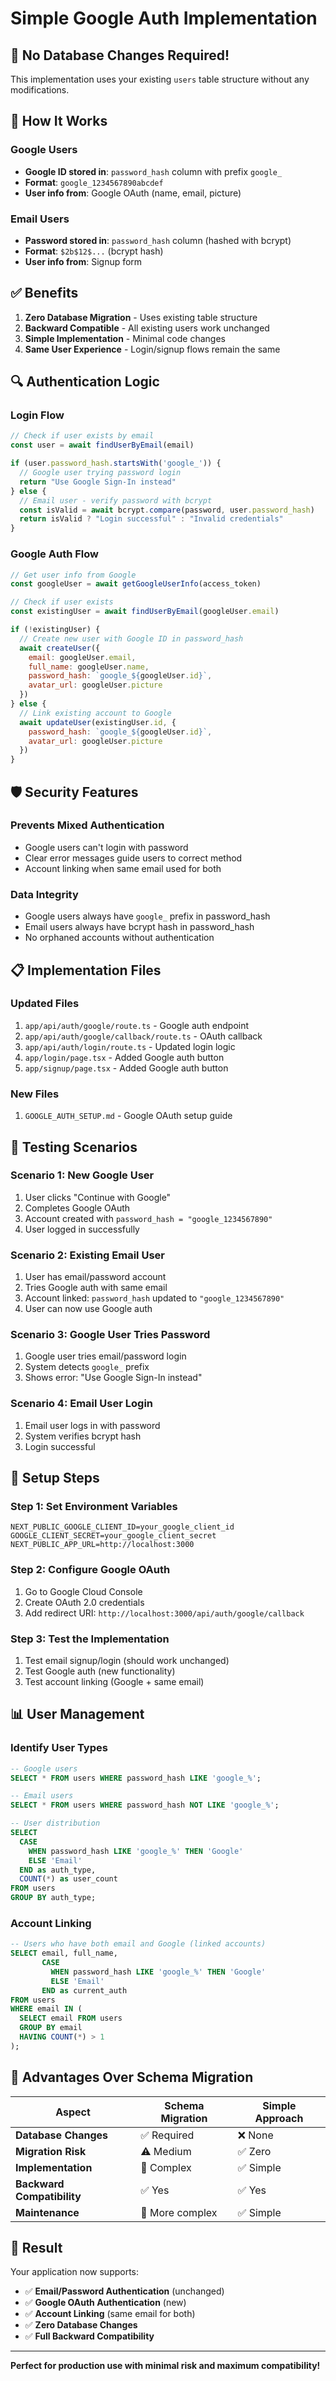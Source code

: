 # Simple Google Auth Implementation

## 🎯 **No Database Changes Required!**

This implementation uses your existing `users` table structure without any modifications.

## 🔧 **How It Works**

### **Google Users**
- **Google ID stored in**: `password_hash` column with prefix `google_`
- **Format**: `google_1234567890abcdef`
- **User info from**: Google OAuth (name, email, picture)

### **Email Users** 
- **Password stored in**: `password_hash` column (hashed with bcrypt)
- **Format**: `$2b$12$...` (bcrypt hash)
- **User info from**: Signup form

## ✅ **Benefits**

1. **Zero Database Migration** - Uses existing table structure
2. **Backward Compatible** - All existing users work unchanged
3. **Simple Implementation** - Minimal code changes
4. **Same User Experience** - Login/signup flows remain the same

## 🔍 **Authentication Logic**

### **Login Flow**
```javascript
// Check if user exists by email
const user = await findUserByEmail(email)

if (user.password_hash.startsWith('google_')) {
  // Google user trying password login
  return "Use Google Sign-In instead"
} else {
  // Email user - verify password with bcrypt
  const isValid = await bcrypt.compare(password, user.password_hash)
  return isValid ? "Login successful" : "Invalid credentials"
}
```

### **Google Auth Flow**
```javascript
// Get user info from Google
const googleUser = await getGoogleUserInfo(access_token)

// Check if user exists
const existingUser = await findUserByEmail(googleUser.email)

if (!existingUser) {
  // Create new user with Google ID in password_hash
  await createUser({
    email: googleUser.email,
    full_name: googleUser.name,
    password_hash: `google_${googleUser.id}`,
    avatar_url: googleUser.picture
  })
} else {
  // Link existing account to Google
  await updateUser(existingUser.id, {
    password_hash: `google_${googleUser.id}`,
    avatar_url: googleUser.picture
  })
}
```

## 🛡️ **Security Features**

### **Prevents Mixed Authentication**
- Google users can't login with password
- Clear error messages guide users to correct method
- Account linking when same email used for both

### **Data Integrity**
- Google users always have `google_` prefix in password_hash
- Email users always have bcrypt hash in password_hash
- No orphaned accounts without authentication

## 📋 **Implementation Files**

### **Updated Files**
1. `app/api/auth/google/route.ts` - Google auth endpoint
2. `app/api/auth/google/callback/route.ts` - OAuth callback
3. `app/api/auth/login/route.ts` - Updated login logic
4. `app/login/page.tsx` - Added Google auth button
5. `app/signup/page.tsx` - Added Google auth button

### **New Files**
1. `GOOGLE_AUTH_SETUP.md` - Google OAuth setup guide

## 🧪 **Testing Scenarios**

### **Scenario 1: New Google User**
1. User clicks "Continue with Google"
2. Completes Google OAuth
3. Account created with `password_hash = "google_1234567890"`
4. User logged in successfully

### **Scenario 2: Existing Email User**
1. User has email/password account
2. Tries Google auth with same email
3. Account linked: `password_hash` updated to `"google_1234567890"`
4. User can now use Google auth

### **Scenario 3: Google User Tries Password**
1. Google user tries email/password login
2. System detects `google_` prefix
3. Shows error: "Use Google Sign-In instead"

### **Scenario 4: Email User Login**
1. Email user logs in with password
2. System verifies bcrypt hash
3. Login successful

## 🔧 **Setup Steps**

### **Step 1: Set Environment Variables**
```env
NEXT_PUBLIC_GOOGLE_CLIENT_ID=your_google_client_id
GOOGLE_CLIENT_SECRET=your_google_client_secret
NEXT_PUBLIC_APP_URL=http://localhost:3000
```

### **Step 2: Configure Google OAuth**
1. Go to Google Cloud Console
2. Create OAuth 2.0 credentials
3. Add redirect URI: `http://localhost:3000/api/auth/google/callback`

### **Step 3: Test the Implementation**
1. Test email signup/login (should work unchanged)
2. Test Google auth (new functionality)
3. Test account linking (Google + same email)

## 📊 **User Management**

### **Identify User Types**
```sql
-- Google users
SELECT * FROM users WHERE password_hash LIKE 'google_%';

-- Email users  
SELECT * FROM users WHERE password_hash NOT LIKE 'google_%';

-- User distribution
SELECT 
  CASE 
    WHEN password_hash LIKE 'google_%' THEN 'Google'
    ELSE 'Email'
  END as auth_type,
  COUNT(*) as user_count
FROM users 
GROUP BY auth_type;
```

### **Account Linking**
```sql
-- Users who have both email and Google (linked accounts)
SELECT email, full_name, 
       CASE 
         WHEN password_hash LIKE 'google_%' THEN 'Google'
         ELSE 'Email'
       END as current_auth
FROM users 
WHERE email IN (
  SELECT email FROM users 
  GROUP BY email 
  HAVING COUNT(*) > 1
);
```

## 🚀 **Advantages Over Schema Migration**

| Aspect | Schema Migration | Simple Approach |
|--------|------------------|-----------------|
| **Database Changes** | ✅ Required | ❌ None |
| **Migration Risk** | ⚠️ Medium | ✅ Zero |
| **Implementation** | 🔧 Complex | ✅ Simple |
| **Backward Compatibility** | ✅ Yes | ✅ Yes |
| **Maintenance** | 🔧 More complex | ✅ Simple |

## 🎉 **Result**

Your application now supports:
- ✅ **Email/Password Authentication** (unchanged)
- ✅ **Google OAuth Authentication** (new)
- ✅ **Account Linking** (same email for both)
- ✅ **Zero Database Changes**
- ✅ **Full Backward Compatibility**

---

**Perfect for production use with minimal risk and maximum compatibility!**
